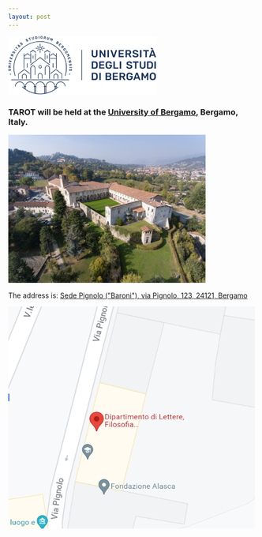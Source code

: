 ```yaml
---
layout: post
---
```

<img src="/assets/images/logounibg.png" alt="TAROT2024 location" style="width:300px; height:118px" />

### TAROT will be held at the [University of Bergamo](https://www.unibg.it/), Bergamo, Italy.
<img src="/assets/images/sago4.jpg" alt="TAROT2024 location" style="width:400px; height:300px"/>

The address is:
[Sede Pignolo ("Baroni"), via Pignolo, 123, 24121, Bergamo](https://maps.app.goo.gl/g1jx2Bd1swVrxPjz8)

<a href="[https://maps.app.goo.gl/uc3hmgVQPqYFSu1m9](https://maps.app.goo.gl/g1jx2Bd1swVrxPjz8)"><img src="/assets/images/Map.png" alt="TAROT2024 location" style="width:500px; height:450px"/>
